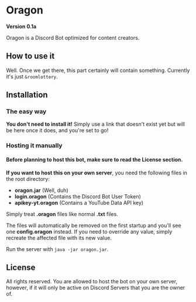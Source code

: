# Oragon

**Version 0.1a**

Oragon is a Discord Bot optimized for content creators.


## How to use it

Well. Once we get there, this part certainly will contain something. Currently it's just ```&roomlottery```.


## Installation

### The easy way

**You don't need to install it!** Simply use a link that doesn't exist yet but will be here once it does, and you're set to go!

### Hosting it manually

#### Before planning to host this bot, make sure to read the License section.

**If you want to host this on your own server**,
you need the following files in the root directory:

- **oragon.jar** (Well, duh)
- **login.oragon** (Contains the Discord Bot User Token)
- **apikey-yt.oragon** (Contains a YouTube Data API key)

Simply treat **.oragon** files like normal **.txt** files.

The files will automatically be removed on the first startup and you'll see one **config.oragon**
instead. If you need to override any value, simply recreate the affected file with its new value.

Run the server with ```java -jar oragon.jar```.

## License
All rights reserved.
You are allowed to host the bot on your own server, however, if it will only be active on Discord
Servers that you are the owner of.